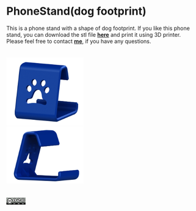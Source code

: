 # PhoneStand(dog footprint)
This is a phone stand with a shape of dog footprint. If you like this phone stand, you can download the stl file <b>[here](https://github.com/jwchang418/PhoneStand-dog-footprint-/blob/main/PhoneStand.STL)</b> and print it using 3D printer. Please feel free to contact <b>[me](jwchang418@gmail.com)</b>, if you have any questions.
<br /><br /><br />
<img src="https://github.com/jwchang418/PhoneStand-dog-footprint-/blob/main/Rendering_1.png" width="40%"/><br />
<img src="https://github.com/jwchang418/PhoneStand-dog-footprint-/blob/main/Rendering_2.png" width="40%"/>
<br />
<br />
<br />
<img src="https://github.com/jwchang418/PhoneStand-dog-footprint-/blob/main/by-nc-sa.png" width="10%" />

